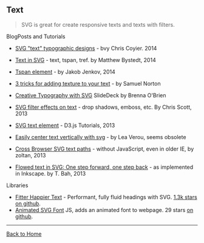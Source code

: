 ## Text
> SVG is great for create responsive texts and texts with filters.

BlogPosts and Tutorials

* [SVG "text" typographic designs](https://css-tricks.com/svg-text-typographic-designs/) - bvy Chris Coyier. 2014
* [Text in SVG](http://apike.ca/prog_svg_text.html) - text, tspan, tref. by Matthew Bystedt, 2014
* [Tspan element](http://tutorials.jenkov.com/svg/tspan-element.html) - by Jakob Jenkov, 2014
* [3 tricks for adding texture to your text](https://www.webdesignerdepot.com/2014/12/3-tricks-for-adding-texture-to-your-text-with-css-and-svg/) - by  Samuel Norton
* [Creative Typography with SVG](https://brenna.github.io/talk_svg-typography/) SlideDeck by Brenna O'Brien

* [SVG filter effects on text](https://css-tricks.com/svg-filters-on-text/) - drop shadows, emboss, etc. By Chris Scott, 2013
* [SVG text element](https://www.dashingd3js.com/) - D3.js Tutorials, 2013
* [Easily center text vertically with svg](http://lea.verou.me/2013/03/easily-center-text-vertically-with-svg/) - by Lea Verou, seems obsolete
* [Cross Browser SVG text paths](http://www.useragentman.com/blog/2013/05/20/cross-browser-svg-text-paths-without-javascript-even-in-older-ie/) -  without JavaScript, even in older IE, by zoltan, 2013
* [Flowed text in SVG: One step forward, one step back](http://tavmjong.free.fr/blog/?p=938) - as implemented in Inkscape. by T. Bah, 2013

Libraries

* [Fitter Happier Text](http://jxnblk.github.io/fitter-happier-text/) - Performant, fully fluid headings with SVG. [1.3k stars on github](https://github.com/jxnblk/fitter-happier-text).
* [Animated SVG Font](http://buseca.github.io/letterbolt/)  JS, adds an animated font to webpage. 29 stars [on github](https://github.com/buseca/letterbolt).

---
[Back to Home](https://github.com/knbknb/awesome-svg)

